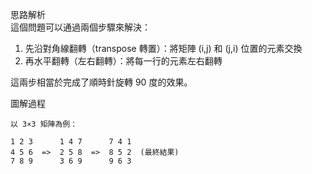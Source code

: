 

思路解析  
這個問題可以通過兩個步驟來解決：

1. 先沿對角線翻轉（transpose 轉置）：將矩陣 (i,j) 和 (j,i) 位置的元素交換
2. 再水平翻轉（左右翻轉）：將每一行的元素左右翻轉

這兩步相當於完成了順時針旋轉 90 度的效果。

圖解過程
```text
以 3×3 矩陣為例：

1 2 3      1 4 7      7 4 1
4 5 6  =>  2 5 8  =>  8 5 2  (最終結果)
7 8 9      3 6 9      9 6 3
```